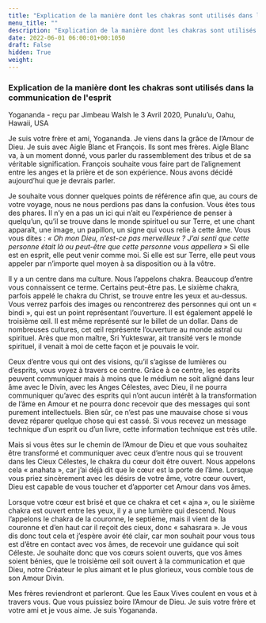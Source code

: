 ```yaml
---
title: "Explication de la manière dont les chakras sont utilisés dans la communication de l'esprit "
menu_title: ""
description: "Explication de la manière dont les chakras sont utilisés dans la communication de l'esprit "
date: 2022-06-01 06:00:01+00:1050
draft: False
hidden: True
weight:
---
```

### Explication de la manière dont les chakras sont utilisés dans la communication de l'esprit 

Yogananda - reçu par Jimbeau Walsh le 3 Avril 2020, Punalu’u, Oahu, Hawaii, USA

Je suis votre frère et ami, Yogananda. Je viens dans la grâce de l’Amour de Dieu. Je suis avec Aigle Blanc et François. Ils sont mes frères. Aigle Blanc va, à un moment donné, vous parler du rassemblement des tribus et de sa véritable signification. François souhaite vous faire part de l’alignement entre les anges et la prière et de son expérience. Nous avons décidé aujourd’hui que je devrais parler.

Je souhaite vous donner quelques points de référence afin que, au cours de votre voyage, nous ne nous perdions pas dans la confusion. Vous êtes tous des phares. Il n’y en a pas un ici qui n’ait eu l’expérience de penser à quelqu’un, qu’il se trouve dans le monde spirituel ou sur Terre, et une chant apparaît, une image, un papillon, un signe qui vous relie à cette âme. Vous vous dites : *« Oh mon Dieu, n’est-ce pas merveilleux ? J’ai senti que cette personne était là ou peut-être que cette personne vous appellera »* Si elle est en esprit, elle peut venir comme moi. Si elle est sur Terre, elle peut vous appeler par n’importe quel moyen à sa disposition ou à la vôtre.

Il y a un centre dans ma culture. Nous l’appelons chakra. Beaucoup d’entre vous connaissent ce terme. Certains peut-être pas. Le sixième chakra, parfois appelé le chakra du Christ, se trouve entre les yeux et au-dessus. Vous verrez parfois des images ou rencontrerez des personnes qui ont un « bindi », qui est un point représentant l’ouverture. Il est également appelé le troisième œil. Il est même représenté sur le billet de un dollar. Dans de nombreuses cultures, cet œil représente l’ouverture au monde astral ou spirituel. Arès que mon maître, Sri Yukteswar, ait transité vers le monde spirituel, il venait à moi de cette façon et je pouvais le voir.

Ceux d’entre vous qui ont des visions, qu’il s’agisse de lumières ou d’esprits, vous voyez à travers ce centre. Grâce à ce centre, les esprits peuvent communiquer mais à moins que le médium ne soit aligné dans leur âme avec le Divin, avec les Anges Célestes, avec Dieu, il ne pourra communiquer qu’avec des esprits qui n’ont aucun intérêt à la transformation de l’âme en Amour et ne pourra donc recevoir que des messages qui sont purement intellectuels. Bien sûr, ce n’est pas une mauvaise chose si vous devez réparer quelque chose qui est cassé. Si vous recevez un message technique d’un esprit ou d’un livre, cette information technique est très utile.

Mais si vous êtes sur le chemin de l’Amour de Dieu et que vous souhaitez être transformé et communiquer avec ceux d’entre nous qui se trouvent dans les Cieux Célestes, le chakra du cœur doit être ouvert. Nous appelons cela « anahata », car j’ai déjà dit que le cœur est la porte de l’âme. Lorsque vous priez sincèrement avec les désirs de votre âme, votre cœur ouvert, Dieu est capable de vous toucher et d’apporter cet Amour dans vos âmes.

Lorsque votre cœur est brisé et que ce chakra et cet « ajna », ou le sixième chakra est ouvert entre les yeux, il y a une lumière qui descend. Nous l’appelons le chakra de la couronne, le septième, mais il vient de la couronne et d’en haut car il reçoit des cieux, donc « sahasrara ». Je vous dis donc tout cela et j’espère avoir été clair, car mon souhait pour vous tous est d’être en contact avec vos âmes, de recevoir une guidance qui soit Céleste. Je souhaite donc que vos cœurs soient ouverts, que vos âmes soient bénies, que le troisième œil soit ouvert à la communication et que Dieu, notre Créateur le plus aimant et le plus glorieux, vous comble tous de son Amour Divin.

Mes frères reviendront et parleront. Que les Eaux Vives coulent en vous et à travers vous. Que vous puissiez boire l’Amour de Dieu. Je suis votre frère et votre ami et je vous aime. Je suis Yogananda.



